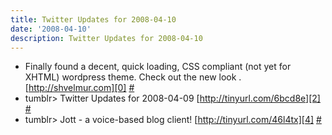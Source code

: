 ```yaml
---
title: Twitter Updates for 2008-04-10
date: '2008-04-10'
description: Twitter Updates for 2008-04-10
---
```


* Finally found a decent, quick loading, CSS compliant (not yet for XHTML) wordpress theme. Check out the new look . [http://shvelmur.com][0] [\#][1]
* tumblr\> Twitter Updates for 2008-04-09 [http://tinyurl.com/6bcd8e][2] [\#][3]
* tumblr\> Jott - a voice-based blog client! [http://tinyurl.com/46l4tx][4] [\#][5]


[0]: http://shvelmur.com
[1]: http://twitter.com/shvelmur/statuses/786116211
[2]: http://tinyurl.com/6bcd8e
[3]: http://twitter.com/shvelmur/statuses/786314065
[4]: http://tinyurl.com/46l4tx
[5]: http://twitter.com/shvelmur/statuses/786314070